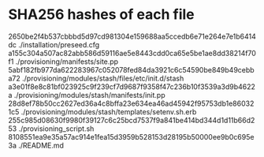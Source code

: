 # SHA256 hashes of each file

2650be2f4b537cbbbd5d97cd981304e159688aa5ccedb6e71e264e7e1b6414dc  ./installation/preseed.cfg
a155c304a507ac82abb586d59116ae5e8443cdd0ca65e5be1ae8dd38214f70f1  ./provisioning/manifests/site.pp
5abf182fb977da622283967c052078fed84da3921c6c54590be849b49cebba72  ./provisioning/modules/stash/files/etc/init.d/stash
a3e01f8e8c81bf023925c9f239cf7d9687f9358f47c236b10f3539a3d9b4622a  ./provisioning/modules/stash/manifests/init.pp
28d8ef78b50cc2627ed36a4c8bffa23e634ea46ad45942f95753db1e860321c5  ./provisioning/modules/stash/templates/setenv.sh.erb
255c985d08630f9980f39127c6c25bcd7537f9a841be414bd344d1d11b66d253  ./provisioning_script.sh
8108551ea9e35a57ac914e1fea15d3959b528153d28195b50000ee9b0c695e3a  ./README.md
